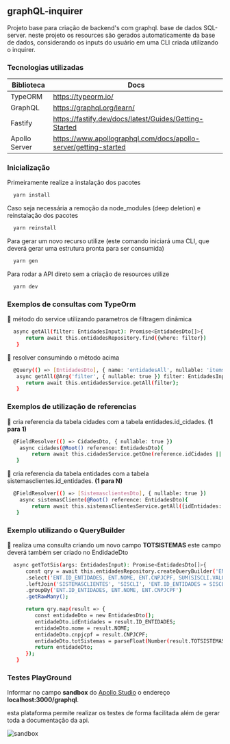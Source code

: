 
## graphQL-inquirer

Projeto base para criação de backend's com graphql. base de dados SQL-server.
neste projeto os resources são gerados automaticamente da base de dados, considerando os
inputs do usuário em uma CLI criada utilizando o inquirer.

### Tecnologias utilizadas

| Biblioteca | Docs |
| ------ | ------ |
| TypeORM | https://typeorm.io/ |
| GraphQL | https://graphql.org/learn/ |
| Fastify | https://fastify.dev/docs/latest/Guides/Getting-Started |
| Apollo Server | https://www.apollographql.com/docs/apollo-server/getting-started |

### Inicialização

Primeiramente realize a instalação dos pacotes
```bash
  yarn install
```
Caso seja necessária a remoção da node_modules (deep deletion) e reinstalação dos pacotes
```bash
  yarn reinstall
```
Para gerar um novo recurso utilize (este comando iniciará uma CLI, que deverá gerar uma estrutura pronta para ser consumida)
```bash
  yarn gen
```
Para rodar a API direto sem a criação de resources utilize
```bash
  yarn dev
```
### Exemplos de consultas com TypeOrm
🔹 método do service utilizando parametros de filtragem dinâmica
```bash   
  async getAll(filter: EntidadesInput): Promise<EntidadesDto[]>{
      return await this.entidadesRepository.find({where: filter})
   }   
```
🔹 resolver consumindo o método acima
```bash 
  @Query(() => [EntidadesDto], { name: 'entidadesAll', nullable: 'items' })
   async getAll(@Arg('filter', { nullable: true }) filter: EntidadesInput): Promise<EntidadesDto[]> {
      return await this.entidadesService.getAll(filter);
   }  
```

### Exemplos de utilização de referencias

🔹 cria referencia da tabela cidades com a tabela entidades.id_cidades. **(1 para 1)**
```bash   
  @FieldResolver(() => CidadesDto, { nullable: true })
    async cidades(@Root() reference: EntidadesDto){
        return await this.cidadesService.getOne(reference.idCidades || 0)
   }  
```
🔹 cria referencia da tabela entidades com a tabela sistemasclientes.id_entidades. **(1 para N)**
```bash 
  @FieldResolver(() => [SistemasclientesDto], { nullable: true })
    async sistemasCliente(@Root() reference: EntidadesDto){
        return await this.sistemasClientesService.getAll({idEntidades: reference.idEntidades})
   }
```

### Exemplo utilizando o QueryBuilder
🔹 realiza uma consulta criando um novo campo **TOTSISTEMAS** este campo deverá também ser criado no EndidadeDto
```bash
  async getTotSis(args: EntidadesInput): Promise<EntidadesDto[]>{
      const qry = await this.entidadesRepository.createQueryBuilder('ENT')
      .select('ENT.ID_ENTIDADES, ENT.NOME, ENT.CNPJCPF, SUM(SISCLI.VALOR) AS TOTSISTEMAS')      
      .leftJoin('SISTEMASCLIENTES', 'SISCLI', 'ENT.ID_ENTIDADES = SISCLI.ID_ENTIDADES') 
      .groupBy('ENT.ID_ENTIDADES, ENT.NOME, ENT.CNPJCPF')  
      .getRawMany();      

      return qry.map(result => {
         const entidadeDto = new EntidadesDto();
         entidadeDto.idEntidades = result.ID_ENTIDADES;
         entidadeDto.nome = result.NOME;
         entidadeDto.cnpjcpf = result.CNPJCPF;
         entidadeDto.totSistemas = parseFloat(Number(result.TOTSISTEMAS || 0).toFixed(2));
         return entidadeDto;
      });
   }
```


### Testes PlayGround

Informar no campo **sandbox** do [Apollo Studio](https://studio.apollographql.com/sandbox/explorer) o endereço **localhost:3000/graphql**.

esta plataforma permite realizar os testes de forma facilitada além de gerar toda a documentação da api.

![sandbox](https://img.shields.io/badge/done-blue)

